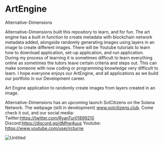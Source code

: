 # ArtEngine

Alternative-Dimensions

Alternative-Dimensions built this repository to learn, and for fun.
The art engine has a built in function to create metadata with blockchain network metadata added, alongside randomly generating images using layers in an image to create different images.
There will be Youtube tutorials to learn how to download application, set-up application, and run application.
During my process of learning it is sometimes difficult to learn everything online as sometimes the tutors leave certain criteria and steps out.  This can make someone with now coding or programming knowledge very difficult to learn.  I hope everyone enjoys our ArtEngine, and all applications as we build our portfolio in our Development career.

Art Engine application to randomly create images from layers created in an image.

Alternative-Dimensions has an upcoming launch SolCitizens on the Solana Network. The webpage (still in development) www.solcitizens.club. Come check it out, and our social media:
Twitter:https://twitter.com/RyanTur01899210
Discord:https://discord.gg/dMhw4uus
Youtube: https://www.youtube.com/user/rcturne

![Untitled](https://user-images.githubusercontent.com/98337469/153742943-9edf8f77-5047-4d0a-8fad-9a6c1af231fb.gif)
